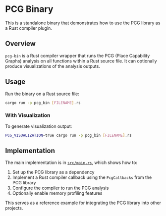 # PCG Binary

This is a standalone binary that demonstrates how to use the PCG library as a Rust compiler plugin.

## Overview

`pcg-bin` is a Rust compiler wrapper that runs the PCG (Place Capability Graphs) analysis on all functions within a Rust source file. It can optionally produce visualizations of the analysis outputs.

## Usage

Run the binary on a Rust source file:

```bash
cargo run -p pcg_bin [FILENAME].rs
```

### With Visualization

To generate visualization output:

```bash
PCG_VISUALIZATION=true cargo run -p pcg_bin [FILENAME].rs
```

## Implementation

The main implementation is in [`src/main.rs`](./src/main.rs), which shows how to:

1. Set up the PCG library as a dependency
2. Implement a Rust compiler callback using the `PcgCallbacks` from the PCG library
3. Configure the compiler to run the PCG analysis
4. Optionally enable memory profiling features

This serves as a reference example for integrating the PCG library into other projects.


